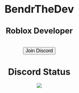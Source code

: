 <!DOCTYPE html>
<html>
<head>
  <link rel="stylesheet" href="style.css">
</head>
<body>
<center>
</br>
 <strong> <big><h1>BendrTheDev</h1></big></strong>
  <strong><big><h2>Roblox Developer</h2></big></strong>
</br>
<a href="https://discord.gg/cMTYrww3aJ" target="_blank">
  <button class="button">
    <big>Join Discord</big>
  </button>
  </a></br>
<h1 align="center">
    Discord Status
</h1>
<p align="center">
    <a href="https://github.com/BendrTheDev">
      <img src="https://lanyard.cnrad.dev/api/973552971658965042"/>
</p>
</body>
</html>
